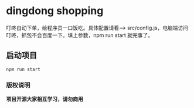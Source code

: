 # dingdong shopping 
叮咚自动下单，给程序员一口饭吃。具体配置请看--> src/config.js，电脑端访问叮咚，抓包不会百度一下。填上参数，npm run start 就完事了。

## 启动项目
`npm run start`

### 版权说明

**项目开源大家相互学习，请勿商用**